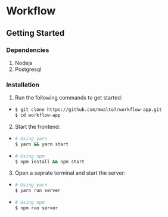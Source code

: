 # Workflow

## Getting Started

### Dependencies

1. Nodejs
2. Postgresql

### Installation

1. Run the following commands to get started:

* ```sh
  $ git clone https://github.com/mwalto7/workflow-app.git
  $ cd workflow-app
  ```

2. Start the frontend:

* ```sh
  # Using yarn
  $ yarn && yarn start
  ```
* ```sh
  # Using npm
  $ npm install && npm start
  ```

3. Open a seprate terminal and start the server:

* ```sh
  # Using yarn
  $ yarn run server
  ```
* ```sh
  # Using npm
  $ npm run server
  ```
